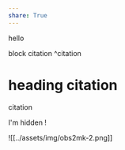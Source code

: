 ```yaml
---
share: True
---
```

hello

block citation ^citation

# heading citation
citation

I'm hidden !

![[../assets/img/obs2mk-2.png]]